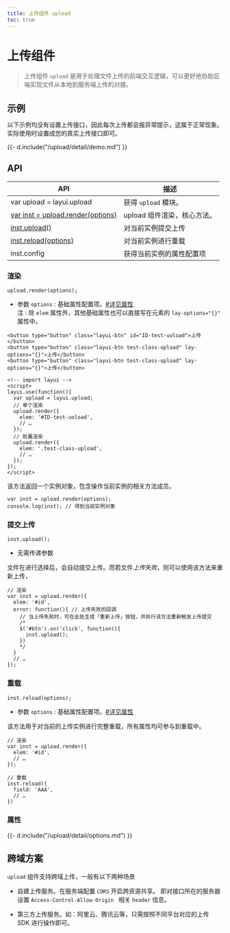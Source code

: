 ```yaml
---
title: 上传组件 upload
toc: true
---
```

 
# 上传组件

> 上传组件 `upload` 是用于处理文件上传的前端交互逻辑，可以更好地协助后端实现文件从本地到服务端上传的对接。

<h2 id="examples" lay-toc="{hot: true, anchor: null}" style="margin-bottom: 0;">示例</h2>

以下示例均没有设置上传接口，因此每次上传都会报异常提示，这属于正常现象。实际使用时设置成您的真实上传接口即可。

<div class="ws-docs-showcase"></div>

<div>
{{- d.include("/upload/detail/demo.md") }}
</div>

<p></p>

<h2 id="api" lay-toc="{hot: true}">API</h2>

| API | 描述 |
| --- | --- |
| var upload = layui.upload | 获得 `upload` 模块。 |
| [var inst = upload.render(options)](#render) | upload 组件渲染，核心方法。 |
| [inst.upload()](#upload) | 对当前实例提交上传 |
| [inst.reload(options)](#reload) | 对当前实例进行重载 |
| inst.config | 获得当前实例的属性配置项 |

<h3 id="render" lay-toc="{level: 2, hot: true}">渲染</h3>

`upload.render(options);`

- 参数 `options` : 基础属性配置项。[#详见属性](#options)
  <br>注 : 除 `elem` 属性外，其他基础属性也可以直接写在元素的 `lay-options="{}"` 属性中。

```
<button type="button" class="layui-btn" id="ID-test-uoload">上传</button>
<button type="button" class="layui-btn test-class-upload" lay-options="{}">上传</button>
<button type="button" class="layui-btn test-class-upload" lay-options="{}">上传</button>
  
<!-- import layui -->
<script>
layui.use(function(){
  var upload = layui.upload;
  // 单个渲染
  upload.render({
    elem: '#ID-test-uoload',
    // …
  });
  // 批量渲染
  upload.render({
    elem: '.test-class-upload',
    // …
  });
});
</script>
```

该方法返回一个实例对象，包含操作当前实例的相关方法成员。

```
var inst = upload.render(options);
console.log(inst); // 得到当前实例对象
```

<h3 id="upload" lay-toc="{level: 2}">提交上传</h3>

`inst.upload();`

- 无需传递参数

文件在进行选择后，会自动提交上传。而若文件*上传失败*，则可以使用该方法来重新上传，

```
// 渲染
var inst = upload.render({
  elem: '#id',
  error: function(){ // 上传失败的回调
    // 当上传失败时，可在此处生成「重新上传」按钮，并执行该方法重新触发上传提交
    /*
    $('#btn').on('click', function(){
      inst.upload();
    })
    */
  }
  // …
}); 
```

<h3 id="reload" lay-toc="{level: 2}">重载</h3>

`inst.reload(options);`

- 参数 `options` : 基础属性配置项。[#详见属性](#options)

该方法用于对当前的上传实例进行完整重载，所有属性均可参与到重载中。

```
// 渲染
var inst = upload.render({
  elem: '#id',
  // …
});
 
// 重载
inst.reload({
  field: 'AAA',
  // …
})
```

<h3 id="options" lay-toc="{level: 2, hot: true}">属性</h3>

<div>
{{- d.include("/upload/detail/options.md") }}
</div>

<h2 id="cors-upload" lay-toc="{}">跨域方案</h2>

`upload` 组件支持跨域上传，一般有以下两种场景

- 自建上传服务。在服务端配置 `CORS` 开启跨资源共享。 即对接口所在的服务器设置 `Access-Control-Allow-Origin ` 相关 `header` 信息。

- 第三方上传服务。如：阿里云、腾讯云等，只需按照不同平台对应的上传 SDK 进行操作即可。
